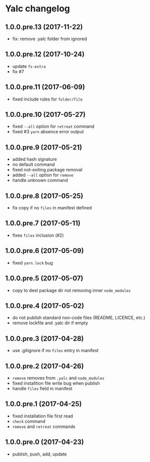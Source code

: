 # Yalc changelog

## 1.0.0.pre.13 (2017-11-22)
- fix: remove .yalc folder from ignored

## 1.0.0.pre.12 (2017-10-24)
- update `fs-extra`
- fix #7

## 1.0.0.pre.11 (2017-06-09)
- fixed include rules for `folder/file`

## 1.0.0.pre.10 (2017-05-27)
- fixed `--all` option for `retreat` command
- fixed #3 `yarn` absence error output

## 1.0.0.pre.9 (2017-05-21)
- added hash signature
- no default command 
- fixed not-exiting package removal
- added `--all` option for `remove`
- handle unknown command

## 1.0.0.pre.8 (2017-05-25)
- fix copy if no `files` in manifest defined

## 1.0.0.pre.7 (2017-05-11)
- fixes `files` inclusion (#2)

## 1.0.0.pre.6 (2017-05-09)
- fixed `yarn.lock` bug

## 1.0.0.pre.5 (2017-05-07)
- copy to dest package dir not removing inner `node_modules`

## 1.0.0.pre.4 (2017-05-02)
- do not publish standard non-code files (README, LICENCE, etc.)
- remove lockfile and .yalc dir if empty

## 1.0.0.pre.3 (2017-04-28)
- use .gitignore if no `files` entry in manifest

## 1.0.0.pre.2 (2017-04-26)

- `remove` removes from `.yalc` and `node_modules`
- fixed installtion file write bug when publish
- handle `files` field in manifest

## 1.0.0.pre.1 (2017-04-25)

- fixed installation file first read
- `check` command
- `remove` and `retreat` commands

## 1.0.0.pre.0 (2017-04-23)
- publish, push, add, update